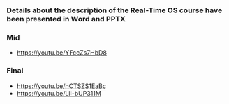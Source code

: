 ### Details about the description of the Real-Time OS course have been presented in Word and PPTX
### Mid
* https://youtu.be/YFccZs7HbD8
### Final
* https://youtu.be/nCTSZS1EaBc 
* https://youtu.be/LlI-bUP311M
